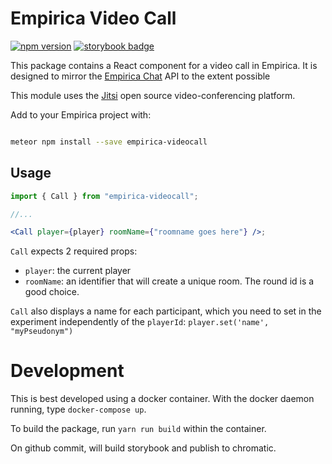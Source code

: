 # Empirica Video Call

[![npm version](https://badge.fury.io/js/empirica-videocall.svg)](https://badge.fury.io/js/empirica-videocall) [![storybook badge](https://raw.githubusercontent.com/storybookjs/brand/main/badge/badge-storybook.svg)](https://main--6217e07e3cc586003a3fb15e.chromatic.com)

This package contains a React component for a video call in Empirica. 
It is designed to mirror the [Empirica Chat](https://github.com/empiricaly/chat) 
API to the extent possible

This module uses the [Jitsi](https://jitsi.org/) open source video-conferencing platform.


Add to your Empirica project with:

```sh

meteor npm install --save empirica-videocall

```

## Usage

```jsx
import { Call } from "empirica-videocall";

//...

<Call player={player} roomName={"roomname goes here"} />;
```

`Call` expects 2 required props:

- `player`: the current player
- `roomName`: an identifier that will create a unique room. The round id is a good choice.

`Call` also displays a name for each participant, which you need to set
in the experiment independently of the `playerId`: `player.set('name', "myPseudonym")`


# Development

This is best developed using a docker container. With the docker daemon running, type `docker-compose up`.

To build the package, run `yarn run build` within the container.

On github commit, will build storybook and publish to chromatic.